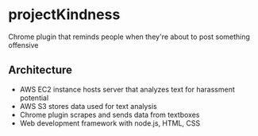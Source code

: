 # projectKindness
Chrome plugin that reminds people when they're about to post something offensive
## Architecture
- AWS EC2 instance hosts server that analyzes text for harassment potential
- AWS S3 stores data used for text analysis
- Chrome plugin scrapes and sends data from textboxes
- Web development framework with node.js, HTML, CSS